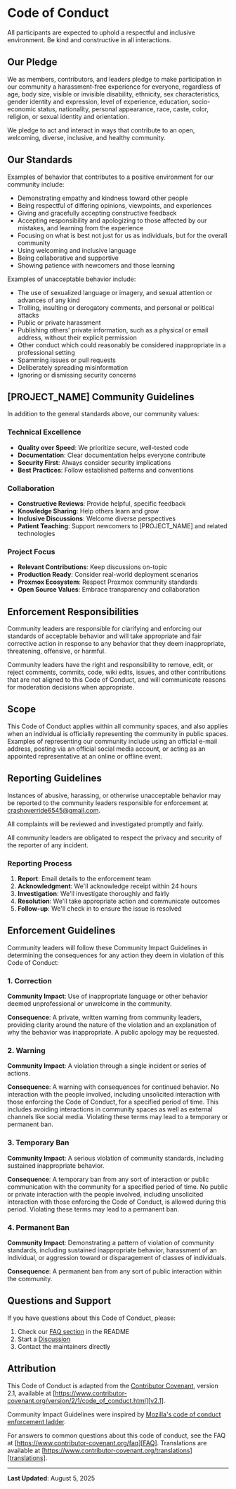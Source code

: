 # Code of Conduct

<!--
To use this template:
1. Copy to your repo root as CODE_OF_CONDUCT.md
2. Replace [REPO] and [PROJECT_NAME] as appropriate.
-->

All participants are expected to uphold a respectful and inclusive environment. Be kind and constructive in all interactions.

## Our Pledge

We as members, contributors, and leaders pledge to make participation in our
community a harassment-free experience for everyone, regardless of age, body
size, visible or invisible disability, ethnicity, sex characteristics, gender
identity and expression, level of experience, education, socio-economic status,
nationality, personal appearance, race, caste, color, religion, or sexual
identity and orientation.

We pledge to act and interact in ways that contribute to an open, welcoming,
diverse, inclusive, and healthy community.

## Our Standards

Examples of behavior that contributes to a positive environment for our
community include:

* Demonstrating empathy and kindness toward other people
* Being respectful of differing opinions, viewpoints, and experiences
* Giving and gracefully accepting constructive feedback
* Accepting responsibility and apologizing to those affected by our mistakes,
  and learning from the experience
* Focusing on what is best not just for us as individuals, but for the overall
  community
* Using welcoming and inclusive language
* Being collaborative and supportive
* Showing patience with newcomers and those learning

Examples of unacceptable behavior include:

* The use of sexualized language or imagery, and sexual attention or advances of
  any kind
* Trolling, insulting or derogatory comments, and personal or political attacks
* Public or private harassment
* Publishing others' private information, such as a physical or email address,
  without their explicit permission
* Other conduct which could reasonably be considered inappropriate in a
  professional setting
* Spamming issues or pull requests
* Deliberately spreading misinformation
* Ignoring or dismissing security concerns

## [PROJECT_NAME] Community Guidelines

In addition to the general standards above, our community values:

### Technical Excellence

* **Quality over Speed**: We prioritize secure, well-tested code
* **Documentation**: Clear documentation helps everyone contribute
* **Security First**: Always consider security implications
* **Best Practices**: Follow established patterns and conventions

### Collaboration

* **Constructive Reviews**: Provide helpful, specific feedback
* **Knowledge Sharing**: Help others learn and grow
* **Inclusive Discussions**: Welcome diverse perspectives
* **Patient Teaching**: Support newcomers to [PROJECT_NAME] and related technologies

### Project Focus

* **Relevant Contributions**: Keep discussions on-topic
* **Production Ready**: Consider real-world deployment scenarios
* **Proxmox Ecosystem**: Respect Proxmox community standards
* **Open Source Values**: Embrace transparency and collaboration

## Enforcement Responsibilities

Community leaders are responsible for clarifying and enforcing our standards of
acceptable behavior and will take appropriate and fair corrective action in
response to any behavior that they deem inappropriate, threatening, offensive,
or harmful.

Community leaders have the right and responsibility to remove, edit, or reject
comments, commits, code, wiki edits, issues, and other contributions that are
not aligned to this Code of Conduct, and will communicate reasons for moderation
decisions when appropriate.

## Scope

This Code of Conduct applies within all community spaces, and also applies when
an individual is officially representing the community in public spaces.
Examples of representing our community include using an official e-mail address,
posting via an official social media account, or acting as an appointed
representative at an online or offline event.

## Reporting Guidelines

Instances of abusive, harassing, or otherwise unacceptable behavior may be
reported to the community leaders responsible for enforcement at
crashoverride6545@gmail.com.

All complaints will be reviewed and investigated promptly and fairly.

All community leaders are obligated to respect the privacy and security of the
reporter of any incident.

### Reporting Process

1. **Report**: Email details to the enforcement team
2. **Acknowledgment**: We'll acknowledge receipt within 24 hours
3. **Investigation**: We'll investigate thoroughly and fairly
4. **Resolution**: We'll take appropriate action and communicate outcomes
5. **Follow-up**: We'll check in to ensure the issue is resolved

## Enforcement Guidelines

Community leaders will follow these Community Impact Guidelines in determining
the consequences for any action they deem in violation of this Code of Conduct:

### 1. Correction

**Community Impact**: Use of inappropriate language or other behavior deemed
unprofessional or unwelcome in the community.

**Consequence**: A private, written warning from community leaders, providing
clarity around the nature of the violation and an explanation of why the
behavior was inappropriate. A public apology may be requested.

### 2. Warning

**Community Impact**: A violation through a single incident or series of
actions.

**Consequence**: A warning with consequences for continued behavior. No
interaction with the people involved, including unsolicited interaction with
those enforcing the Code of Conduct, for a specified period of time. This
includes avoiding interactions in community spaces as well as external channels
like social media. Violating these terms may lead to a temporary or permanent
ban.

### 3. Temporary Ban

**Community Impact**: A serious violation of community standards, including
sustained inappropriate behavior.

**Consequence**: A temporary ban from any sort of interaction or public
communication with the community for a specified period of time. No public or
private interaction with the people involved, including unsolicited interaction
with those enforcing the Code of Conduct, is allowed during this period.
Violating these terms may lead to a permanent ban.

### 4. Permanent Ban

**Community Impact**: Demonstrating a pattern of violation of community
standards, including sustained inappropriate behavior, harassment of an
individual, or aggression toward or disparagement of classes of individuals.

**Consequence**: A permanent ban from any sort of public interaction within the
community.

## Questions and Support

If you have questions about this Code of Conduct, please:

1. Check our [FAQ section](../README.md#frequently-asked-questions) in the README
2. Start a [Discussion](https://github.com/basher83/[REPO]/discussions)
3. Contact the maintainers directly

## Attribution

This Code of Conduct is adapted from the [Contributor Covenant][homepage],
version 2.1, available at
[https://www.contributor-covenant.org/version/2/1/code_of_conduct.html][v2.1].

Community Impact Guidelines were inspired by
[Mozilla's code of conduct enforcement ladder][Mozilla CoC].

For answers to common questions about this code of conduct, see the FAQ at
[https://www.contributor-covenant.org/faq][FAQ]. Translations are available at
[https://www.contributor-covenant.org/translations][translations].

[homepage]: https://www.contributor-covenant.org
[v2.1]: https://www.contributor-covenant.org/version/2/1/code_of_conduct.html
[Mozilla CoC]: https://github.com/mozilla/diversity
[FAQ]: https://www.contributor-covenant.org/faq
[translations]: https://www.contributor-covenant.org/translations

---

**Last Updated**: August 5, 2025

